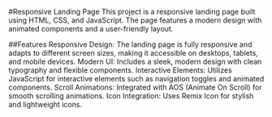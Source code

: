 #Responsive Landing Page
This project is a responsive landing page built using HTML, CSS, and JavaScript. The page features a modern design with animated components and a user-friendly layout.

##Features
Responsive Design: The landing page is fully responsive and adapts to different screen sizes, making it accessible on desktops, tablets, and mobile devices.
Modern UI: Includes a sleek, modern design with clean typography and flexible components.
Interactive Elements: Utilizes JavaScript for interactive elements such as navigation toggles and animated components.
Scroll Animations: Integrated with AOS (Animate On Scroll) for smooth scrolling animations.
Icon Integration: Uses Remix Icon for stylish and lightweight icons.
